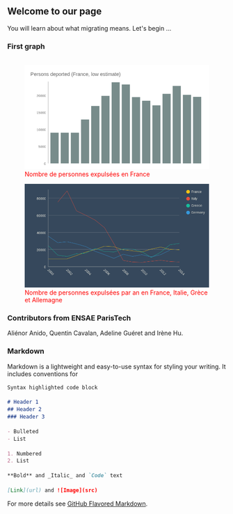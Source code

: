 ## Welcome to our page

You will learn about what migrating means. Let's begin ...
<link rel="stylesheet" href="main.css" /> <!-- Précise que ce fichier est lié à un fichier css pour la mise en forme -->

### First graph ###
<figure>
  <img  class="centre" src="Persons deported (France, low estimate).png" width="550"/>
  <figcaption class="caption" style="color: red;">Nombre de personnes expulsées en France</figcaption>
</figure>

<figure>
  <img class="centre" src="Deportation (chosen countries).png" width="550"/>
<figcaption class="caption" style="color: red;">Nombre de personnes expulsées par an en France, Italie, Grèce et Allemagne</figcaption>

</figure>

### Contributors from ENSAE ParisTech

Aliénor Anido, Quentin Cavalan, Adeline Guéret and Irène Hu. 

### Markdown

Markdown is a lightweight and easy-to-use syntax for styling your writing. It includes conventions for

```markdown
Syntax highlighted code block

# Header 1
## Header 2
### Header 3

- Bulleted
- List

1. Numbered
2. List

**Bold** and _Italic_ and `Code` text

[Link](url) and ![Image](src)
```

For more details see [GitHub Flavored Markdown](https://guides.github.com/features/mastering-markdown/).
